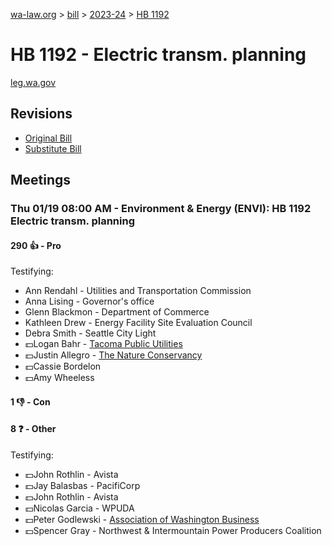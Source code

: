 [wa-law.org](/) > [bill](/bill/) > [2023-24](/bill/2023-24/) > [HB 1192](/bill/2023-24/hb/1192/)

# HB 1192 - Electric transm. planning
[leg.wa.gov](https://app.leg.wa.gov/billsummary?BillNumber=1192&Year=2023&Initiative=false)

## Revisions
* [Original Bill](1/)
* [Substitute Bill](S/)

## Meetings
### Thu 01/19 08:00 AM - Environment & Energy (ENVI): HB 1192 Electric transm. planning
#### 290 👍 - Pro
Testifying:
* Ann Rendahl - Utilities and Transportation Commission
* Anna Lising - Governor's office
* Glenn Blackmon - Department of Commerce
* Kathleen Drew - Energy Facility Site Evaluation Council
* Debra Smith - Seattle City Light
* 💵Logan Bahr - [Tacoma Public Utilities](/org/tacoma_public_utilities/)
* 💵Justin Allegro - [The Nature Conservancy](/org/the_nature_conservancy/)
* 💵Cassie Bordelon
* 💵Amy Wheeless

#### 1 👎 - Con

#### 8 ❓ - Other
Testifying:
* 💵John Rothlin - Avista
* 💵Jay Balasbas - PacifiCorp
* 💵John Rothlin - Avista
* 💵Nicolas Garcia - WPUDA
* 💵Peter Godlewski - [Association of Washington Business](/org/association_of_washington_business/)
* 💵Spencer Gray - Northwest & Intermountain Power Producers Coalition

